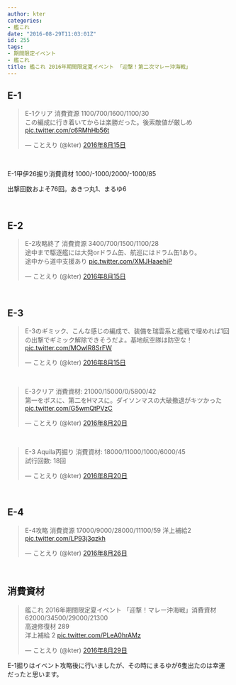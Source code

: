 ```yaml
---
author: kter
categories:
- 艦これ
date: "2016-08-29T11:03:01Z"
id: 255
tags:
- 期間限定イベント
- 艦これ
title: 艦これ 2016年期間限定夏イベント 「迎撃！第二次マレー沖海戦」
---
```

## E-1

<blockquote class="twitter-tweet" data-lang="ja">
  <p dir="ltr" lang="ja">
    E-1クリア 消費資源 1100/700/1600/1100/30<br /> この編成に行き着いてからは楽勝だった。後索敵値が厳しめ <a href="https://t.co/c6RMhHb56t">pic.twitter.com/c6RMhHb56t</a>
  </p>
  
  <p>
    — ことえり (@kter) <a href="https://twitter.com/kter/status/764980268264325120">2016年8月15日</a>
  </p>
</blockquote>



&nbsp;

E-1甲伊26掘り消費資材 1000/-1000/2000/-1000/85
   
出撃回数およそ76回。あきつ丸1、まるゆ6

&nbsp;

## E-2

<blockquote class="twitter-tweet" data-lang="ja">
  <p dir="ltr" lang="ja">
    E-2攻略終了 消費資源 3400/700/1500/1100/28<br /> 途中まで駆逐艦には大発orドラム缶、航巡にはドラム缶1あり。<br /> 途中から道中支援あり <a href="https://t.co/XMJHaaehjP">pic.twitter.com/XMJHaaehjP</a>
  </p>
  
  <p>
    — ことえり (@kter) <a href="https://twitter.com/kter/status/765155464904478720">2016年8月15日</a>
  </p>
</blockquote>



&nbsp;

## E-3

<blockquote class="twitter-tweet" data-lang="ja">
  <p lang="ja" dir="ltr">
    E-3のギミック、こんな感じの編成で、装備を瑞雲系と艦戦で埋めれば1回の出撃でギミック解除できそうだよ。基地航空隊は防空な！ <a href="https://t.co/MOwIR8SrFW">pic.twitter.com/MOwIR8SrFW</a>
  </p>
  
  <p>
    &mdash; ことえり (@kter) <a href="https://twitter.com/kter/status/765223907834023936">2016年8月15日</a>
  </p>
</blockquote>



&nbsp;

<blockquote class="twitter-tweet" data-lang="ja">
  <p>
    E-3クリア 消費資材: 21000/15000/0/5800/42<br /> 第一をボスに、第二をHマスに。ダイソンマスの大破撤退がキツかった <a href="https://t.co/G5wmQtPVzC">pic.twitter.com/G5wmQtPVzC</a>
  </p>
  
  <p>
    — ことえり (@kter) <a href="https://twitter.com/kter/status/767057303774212096">2016年8月20日</a>
  </p>
</blockquote>



&nbsp;

<blockquote class="twitter-tweet" data-lang="ja">
  <p dir="ltr" lang="ja">
    E-3 Aquila丙掘り 消費資材: 18000/11000/1000/6000/45<br /> 試行回数: 18回
  </p>
  
  <p>
    — ことえり (@kter) <a href="https://twitter.com/kter/status/767058676309831680">2016年8月20日</a>
  </p>
</blockquote>



&nbsp;

## E-4

<blockquote class="twitter-tweet" data-lang="ja">
  <p>
    E-4攻略 消費資源 17000/9000/28000/11100/59 洋上補給2 <a href="https://t.co/LP93j3qzkh">pic.twitter.com/LP93j3qzkh</a>
  </p>
  
  <p>
    — ことえり (@kter) <a href="https://twitter.com/kter/status/769210780889735169">2016年8月26日</a>
  </p>
</blockquote>



&nbsp;

## 消費資材

<blockquote class="twitter-tweet" data-lang="ja">
  <p dir="ltr" lang="ja">
    艦これ 2016年期間限定夏イベント 「迎撃！マレー沖海戦」消費資材 62000/34500/29000/21300<br /> 高速修復材 289<br /> 洋上補給 2 <a href="https://t.co/PLeA0hrAMz">pic.twitter.com/PLeA0hrAMz</a>
  </p>
  
  <p>
    — ことえり (@kter) <a href="https://twitter.com/kter/status/770078006060716042">2016年8月29日</a>
  </p>
</blockquote>



E-1掘りはイベント攻略後に行いましたが、その時にまるゆが6隻出たのは幸運だったと思います。